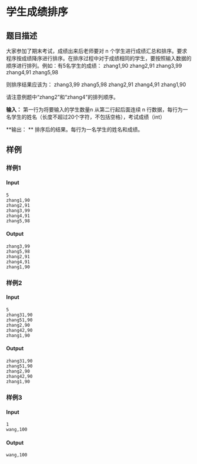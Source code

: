 # 学生成绩排序

## 题目描述

大家参加了期末考试，成绩出来后老师要对 n 个学生进行成绩汇总和排序。要求程序按成绩降序进行排序。在排序过程中对于成绩相同的学生，要按照输入数据的顺序进行排列。例如：有5名学生的成绩：
zhang1,90
zhang2,91
zhang3,99
zhang4,91
zhang5,98

则排序结果应该为：
zhang3,99
zhang5,98
zhang2,91
zhang4,91
zhang1,90

请注意例题中“zhang2”和“zhang4”的排列顺序。

**输入：**
  第一行为将要输入的学生数量n
  从第二行起后面连续 n 行数据，每行为一名学生的姓名（长度不超过20个字符，不包括空格），考试成绩（int）

**输出：
**  排序后的结果。每行为一名学生的姓名和成绩。

## 样例

### 样例1

#### Input

```
5
zhang1,90
zhang2,91
zhang3,99
zhang4,91
zhang5,98
```

#### Output

```
zhang3,99
zhang5,98
zhang2,91
zhang4,91
zhang1,90
```

### 样例2

#### Input

```
5
zhang31,90
zhang51,90
zhang2,90
zhang42,90
zhang1,90
```

#### Output

```
zhang31,90
zhang51,90
zhang2,90
zhang42,90
zhang1,90
```

### 样例3

#### Input

```
1
wang,100
```

#### Output

```
wang,100
```

